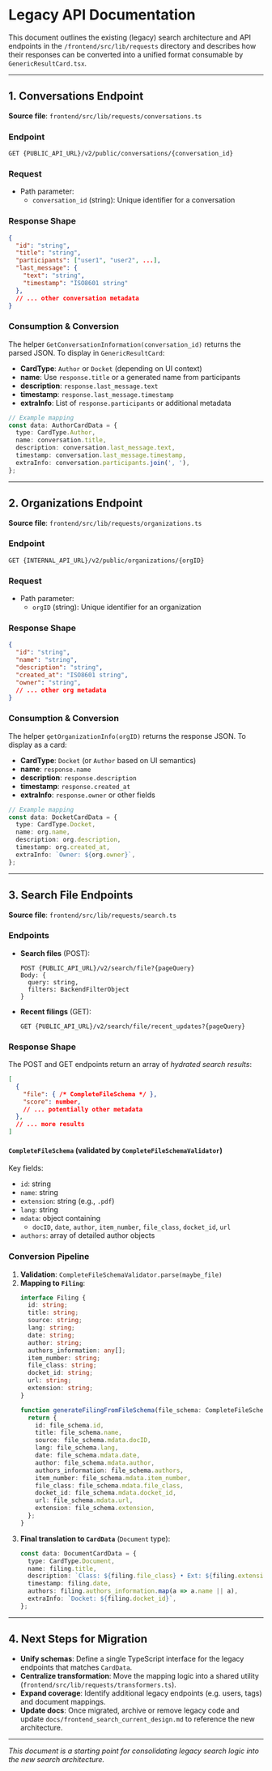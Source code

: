 # Legacy API Documentation

This document outlines the existing (legacy) search architecture and API endpoints in the `/frontend/src/lib/requests` directory and describes how their responses can be converted into a unified format consumable by `GenericResultCard.tsx`.

---

## 1. Conversations Endpoint

**Source file**: `frontend/src/lib/requests/conversations.ts`

### Endpoint
```
GET {PUBLIC_API_URL}/v2/public/conversations/{conversation_id}
```

### Request
- Path parameter:
  - `conversation_id` (string): Unique identifier for a conversation

### Response Shape
```json
{
  "id": "string",
  "title": "string",
  "participants": ["user1", "user2", ...],
  "last_message": {
    "text": "string",
    "timestamp": "ISO8601 string"
  },
  // ... other conversation metadata
}
```

### Consumption & Conversion
The helper `GetConversationInformation(conversation_id)` returns the parsed JSON. To display in `GenericResultCard`:
- **CardType**: `Author` or `Docket` (depending on UI context)
- **name**: Use `response.title` or a generated name from participants
- **description**: `response.last_message.text`
- **timestamp**: `response.last_message.timestamp`
- **extraInfo**: List of `response.participants` or additional metadata

```ts
// Example mapping
const data: AuthorCardData = {
  type: CardType.Author,
  name: conversation.title,
  description: conversation.last_message.text,
  timestamp: conversation.last_message.timestamp,
  extraInfo: conversation.participants.join(', '),
};
```

---

## 2. Organizations Endpoint

**Source file**: `frontend/src/lib/requests/organizations.ts`

### Endpoint
```
GET {INTERNAL_API_URL}/v2/public/organizations/{orgID}
```

### Request
- Path parameter:
  - `orgID` (string): Unique identifier for an organization

### Response Shape
```json
{
  "id": "string",
  "name": "string",
  "description": "string",
  "created_at": "ISO8601 string",
  "owner": "string",
  // ... other org metadata
}
```

### Consumption & Conversion
The helper `getOrganizationInfo(orgID)` returns the response JSON. To display as a card:
- **CardType**: `Docket` (or `Author` based on UI semantics)
- **name**: `response.name`
- **description**: `response.description`
- **timestamp**: `response.created_at`
- **extraInfo**: `response.owner` or other fields

```ts
// Example mapping
const data: DocketCardData = {
  type: CardType.Docket,
  name: org.name,
  description: org.description,
  timestamp: org.created_at,
  extraInfo: `Owner: ${org.owner}`,
};
```

---

## 3. Search File Endpoints

**Source file**: `frontend/src/lib/requests/search.ts`

### Endpoints
- **Search files** (POST):
  ```
  POST {PUBLIC_API_URL}/v2/search/file?{pageQuery}
  Body: {
    query: string,
    filters: BackendFilterObject
  }
  ```

- **Recent filings** (GET):
  ```
  GET {PUBLIC_API_URL}/v2/search/file/recent_updates?{pageQuery}
  ```

### Response Shape
The POST and GET endpoints return an array of _hydrated search results_:
```json
[
  {
    "file": { /* CompleteFileSchema */ },
    "score": number,
    // ... potentially other metadata
  },
  // ... more results
]
```

#### `CompleteFileSchema` (validated by `CompleteFileSchemaValidator`)
Key fields:
- `id`: string
- `name`: string
- `extension`: string (e.g., `.pdf`)
- `lang`: string
- `mdata`: object containing
  - `docID`, `date`, `author`, `item_number`, `file_class`, `docket_id`, `url`
- `authors`: array of detailed author objects

### Conversion Pipeline
1. **Validation**: `CompleteFileSchemaValidator.parse(maybe_file)`
2. **Mapping to `Filing`**:
   ```ts
   interface Filing {
     id: string;
     title: string;
     source: string;
     lang: string;
     date: string;
     author: string;
     authors_information: any[];
     item_number: string;
     file_class: string;
     docket_id: string;
     url: string;
     extension: string;
   }
   
   function generateFilingFromFileSchema(file_schema: CompleteFileSchema): Filing {
     return {
       id: file_schema.id,
       title: file_schema.name,
       source: file_schema.mdata.docID,
       lang: file_schema.lang,
       date: file_schema.mdata.date,
       author: file_schema.mdata.author,
       authors_information: file_schema.authors,
       item_number: file_schema.mdata.item_number,
       file_class: file_schema.mdata.file_class,
       docket_id: file_schema.mdata.docket_id,
       url: file_schema.mdata.url,
       extension: file_schema.extension,
     };
   }
   ```
3. **Final translation to `CardData`** (`Document` type):
   ```ts
   const data: DocumentCardData = {
     type: CardType.Document,
     name: filing.title,
     description: `Class: ${filing.file_class} • Ext: ${filing.extension}`,
     timestamp: filing.date,
     authors: filing.authors_information.map(a => a.name || a),
     extraInfo: `Docket: ${filing.docket_id}`,
   };
   ```

---

## 4. Next Steps for Migration
- **Unify schemas**: Define a single TypeScript interface for the legacy endpoints that matches `CardData`.
- **Centralize transformation**: Move the mapping logic into a shared utility (`frontend/src/lib/requests/transformers.ts`).
- **Expand coverage**: Identify additional legacy endpoints (e.g. users, tags) and document mappings.
- **Update docs**: Once migrated, archive or remove legacy code and update `docs/frontend_search_current_design.md` to reference the new architecture.

---

*This document is a starting point for consolidating legacy search logic into the new search architecture.*